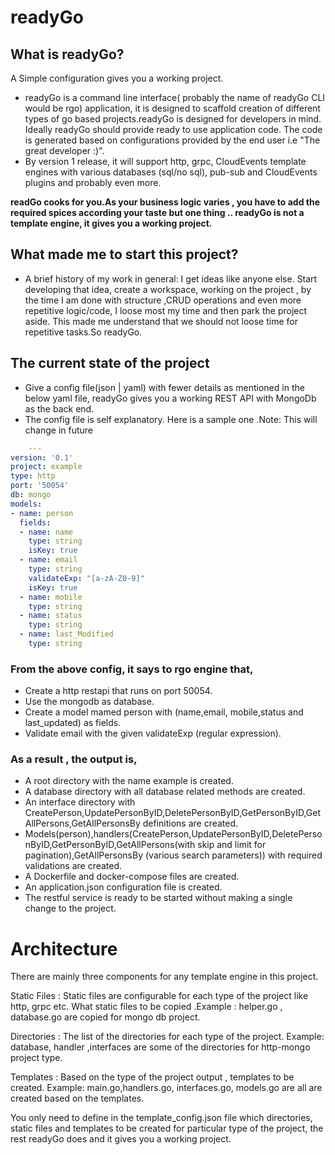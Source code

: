# readyGo 

## What is readyGo?

A Simple configuration gives you a working project.

- readyGo is a command line interface( probably the name of readyGo CLI would be rgo) application, it is designed to scaffold creation of different types of go based projects.readyGo is designed for developers in mind. Ideally readyGo should provide ready to use application code. The code is generated based on configurations provided by the end user i.e "The great developer :)".
- By version 1 release, it will support http, grpc, CloudEvents template engines with various databases (sql/no sql), pub-sub and CloudEvents plugins and probably even more.

**readGo cooks for you.As your business logic varies , you have to add the required spices according your taste but one thing .. readyGo is not a template engine, it gives you a working project.**

## What made me to start this project?

- A brief history of my work in general: I get ideas like anyone else. Start developing that idea, create a workspace, working on the project , by the time I am done with structure ,CRUD operations and even more repetitive logic/code, I loose most my time and then park the project aside. This made me understand that we should not loose time for repetitive tasks.So readyGo.

## The current state of the project

- Give a config file(json | yaml) with fewer details as mentioned in the below yaml file, readyGo gives you a working REST API with MongoDb as the back end.
- The config file is self explanatory. Here is a sample one .Note: This will change in future

``` yaml
    ---
version: '0.1'
project: example
type: http
port: '50054'
db: mongo
models:
- name: person
  fields:
  - name: name
    type: string
    isKey: true
  - name: email
    type: string
    validateExp: "[a-zA-Z0-9]"
    isKey: true
  - name: mobile
    type: string
  - name: status
    type: string
  - name: last_Modified
    type: string

```
 ### From the above config, it says to rgo engine that,

- Create a http restapi that runs on port 50054.
- Use the mongodb as database.
- Create a model mamed person with (name,email, mobile,status and last_updated) as fields.
- Validate email with the given validateExp (regular expression).
    
### As a result , the output is,

- A root directory with the name example is created.
- A database directory with all database related methods are created.
- An interface directory with CreatePerson,UpdatePersonByID,DeletePersonByID,GetPersonByID,GetAllPersons,GetAllPersonsBy  definitions are created.
- Models(person),handlers(CreatePerson,UpdatePersonByID,DeletePersonByID,GetPersonByID,GetAllPersons(with skip and limit for pagination),GetAllPersonsBy (various search parameters)) with required validations are created.
- A Dockerfile and docker-compose files are created.
- An application.json configuration file is created.
- The restful service is ready to be started without making a single change to the project.

# Architecture

There are mainly three components for any template engine in this project.

Static Files : Static files are configurable for each type of the project like http, grpc etc. What static files to be copied .Example : helper.go , database.go are copied for mongo db project.

Directories : The list of the directories for each type of the project. Example: database, handler ,interfaces are some of the directories for http-mongo project type.

Templates : Based on the type of the project output , templates to be created. Example: main.go,handlers.go, interfaces.go, models.go are all are created based on the templates.

You only need to define in the template_config.json file which directories, static files and templates to be created for particular type of the project, the rest readyGo does and it gives you a working project.

